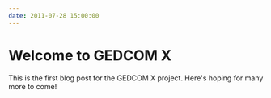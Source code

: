 ```yaml
---
date: 2011-07-28 15:00:00
---
```

Welcome to GEDCOM X
===================

This is the first blog post for the GEDCOM X project. Here's hoping for many more to come!
